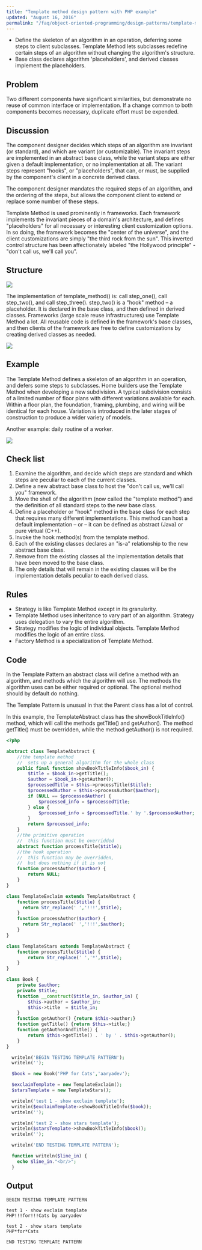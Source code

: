 ```yaml
---
title: "Template method design pattern with PHP example"
updated: "August 16, 2016"
permalink: "/faq/object-oriented-programming/design-patterns/template-method/"
---
```


* Define the skeleton of an algorithm in an operation, deferring some steps to
    client subclasses. Template Method lets subclasses redefine certain steps of
    an algorithm without changing the algorithm's structure.
* Base class declares algorithm 'placeholders', and derived classes implement
    the placeholders.

## Problem

Two different components have significant similarities, but demonstrate no reuse
of common interface or implementation. If a change common to both components
becomes necessary, duplicate effort must be expended.

## Discussion

The component designer decides which steps of an algorithm are invariant (or
standard), and which are variant (or customizable). The invariant steps are
implemented in an abstract base class, while the variant steps are either given
a default implementation, or no implementation at all. The variant steps represent
"hooks", or "placeholders", that can, or must, be supplied by the component's
client in a concrete derived class.

The component designer mandates the required steps of an algorithm, and the
ordering of the steps, but allows the component client to extend or replace some
number of these steps.

Template Method is used prominently in frameworks. Each framework implements the
invariant pieces of a domain's architecture, and defines "placeholders" for all
necessary or interesting client customization options. In so doing, the framework
becomes the "center of the universe", and the client customizations are simply
"the third rock from the sun". This inverted control structure has been affectionately
labeled "the Hollywood principle" - "don't call us, we'll call you".

## Structure

<img src="https://lh5.googleusercontent.com/-gGSqQl67U0c/VQvjkkWFpjI/AAAAAAAAAFw/FrmJE3VTg8c/w838-h514-no/Template_Method-2x.png">

The implementation of template_method() is: call step_one(), call step_two(),
and call step_three(). step_two() is a "hook" method – a placeholder. It is declared
in the base class, and then defined in derived classes. Frameworks (large scale reuse infrastructures) use Template Method a lot. All reusable code is defined in the framework's base classes, and then clients of the framework are free to define customizations by creating derived classes as needed.

<img src="https://lh3.googleusercontent.com/-NfFPDW797nc/VQvjleCm3fI/AAAAAAAAAF8/HzRnR9B9nH0/w920-h514-no/Template_Method_-2x.png">

## Example

The Template Method defines a skeleton of an algorithm in an operation, and defers some steps to subclasses. Home builders use the Template Method when developing a new subdivision. A typical subdivision consists of a limited number of floor plans with different variations available for each. Within a floor plan, the foundation, framing, plumbing, and wiring will be identical for each house. Variation is introduced in the later stages of construction to produce a wider variety of models.

Another example: daily routine of a worker.

<img src="https://lh3.googleusercontent.com/-N8x44kEKGQo/VQvjluqn3EI/AAAAAAAAAGA/rTeQhXgB948/w704-h725-no/Template_method_example-2x.png">

## Check list

1. Examine the algorithm, and decide which steps are standard and which steps are peculiar to each of the current classes.
2. Define a new abstract base class to host the "don't call us, we'll call you" framework.
3. Move the shell of the algorithm (now called the "template method") and the definition of all standard steps to the new base class.
4. Define a placeholder or "hook" method in the base class for each step that requires many different implementations. This method can host a default implementation – or – it can be defined as abstract (Java) or pure virtual (C++).
5. Invoke the hook method(s) from the template method.
6. Each of the existing classes declares an "is-a" relationship to the new abstract base class.
7. Remove from the existing classes all the implementation details that have been moved to the base class.
8. The only details that will remain in the existing classes will be the implementation details peculiar to each derived class.

## Rules

* Strategy is like Template Method except in its granularity.
* Template Method uses inheritance to vary part of an algorithm. Strategy uses delegation to vary the entire algorithm.
* Strategy modifies the logic of individual objects. Template Method modifies the logic of an entire class.
* Factory Method is a specialization of Template Method.

## Code

In the Template Pattern an abstract class will define a method with an algorithm, and methods which the algorithm will use. The methods the algorithm uses can be either required or optional. The optional method should by default do nothing.

The Template Pattern is unusual in that the Parent class has a lot of control.

In this example, the TemplateAbstract class has the showBookTitleInfo() method, which will call the methods getTitle() and getAuthor(). The method getTitle() must be overridden, while the method getAuthor() is not required.

```php
<?php

abstract class TemplateAbstract {
    //the template method
    //  sets up a general algorithm for the whole class
    public final function showBookTitleInfo($book_in) {
        $title = $book_in->getTitle();
        $author = $book_in->getAuthor();
        $processedTitle = $this->processTitle($title);
        $processedAuthor = $this->processAuthor($author);
        if (NULL == $processedAuthor) {
            $processed_info = $processedTitle;
        } else {
            $processed_info = $processedTitle.' by '.$processedAuthor;
        }
        return $processed_info;
    }
    //the primitive operation
    //  this function must be overridded
    abstract function processTitle($title);
    //the hook operation
    //  this function may be overridden,
    //  but does nothing if it is not
    function processAuthor($author) {
        return NULL;
    }
}

class TemplateExclaim extends TemplateAbstract {
    function processTitle($title) {
      return Str_replace(' ','!!!',$title);
    }
    function processAuthor($author) {
      return Str_replace(' ','!!!',$author);
    }
}

class TemplateStars extends TemplateAbstract {
    function processTitle($title) {
        return Str_replace(' ','*',$title);
    }
}

class Book {
    private $author;
    private $title;
    function __construct($title_in, $author_in) {
        $this->author = $author_in;
        $this->title  = $title_in;
    }
    function getAuthor() {return $this->author;}
    function getTitle() {return $this->title;}
    function getAuthorAndTitle() {
        return $this->getTitle() . ' by ' . $this->getAuthor();
    }
}

  writeln('BEGIN TESTING TEMPLATE PATTERN');
  writeln('');

  $book = new Book('PHP for Cats','aaryadev');

  $exclaimTemplate = new TemplateExclaim();  
  $starsTemplate = new TemplateStars();

  writeln('test 1 - show exclaim template');
  writeln($exclaimTemplate->showBookTitleInfo($book));
  writeln('');

  writeln('test 2 - show stars template');
  writeln($starsTemplate->showBookTitleInfo($book));
  writeln('');

  writeln('END TESTING TEMPLATE PATTERN');

  function writeln($line_in) {
    echo $line_in."<br/>";
  }
```

## Output

```
BEGIN TESTING TEMPLATE PATTERN

test 1 - show exclaim template
PHP!!!for!!!Cats by aaryadev

test 2 - show stars template
PHP*for*Cats

END TESTING TEMPLATE PATTERN
```
